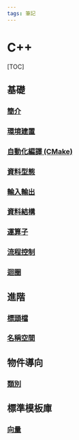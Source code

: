 ```yaml
---
tags: 筆記
---
```


# C++

[TOC]

## 基礎

### [簡介](簡介.md)

### [環境建置](環境建置.md)

### [自動化編譯 (CMake)](自動化編譯.md)

### [資料型態](資料型態.md)

### [輸入輸出](輸入輸出.md)

### [資料結構](資料結構.md)

### [運算子](運算子.md)

### [流程控制](流程控制.md)

### [迴圈](迴圈.md)

## 進階

### [標頭檔](標頭檔.md)

### [名稱空間](名稱空間.md)

## 物件導向

### [類別]()

## 標準模板庫

### [向量](標準模板庫/向量.md)